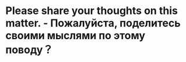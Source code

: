 # Please share your thoughts on this matter. - Пожалуйста, поделитесь своими мыслями по этому поводу？
